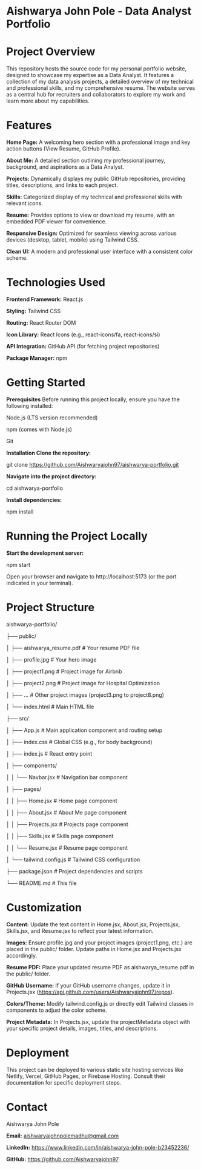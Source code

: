 # Aishwarya John Pole - Data Analyst Portfolio
# Project Overview
This repository hosts the source code for my personal portfolio website, designed to showcase my expertise as a Data Analyst. It features a collection of my data analysis projects, a detailed overview of my technical and professional skills, and my comprehensive resume. The website serves as a central hub for recruiters and collaborators to explore my work and learn more about my capabilities.

# Features
**Home Page:** A welcoming hero section with a professional image and key action buttons (View Resume, GitHub Profile).

**About Me:** A detailed section outlining my professional journey, background, and aspirations as a Data Analyst.

**Projects:** Dynamically displays my public GitHub repositories, providing titles, descriptions, and links to each project.

**Skills:** Categorized display of my technical and professional skills with relevant icons.

**Resume:** Provides options to view or download my resume, with an embedded PDF viewer for convenience.

**Responsive Design:** Optimized for seamless viewing across various devices (desktop, tablet, mobile) using Tailwind CSS.

**Clean UI:** A modern and professional user interface with a consistent color scheme.

# Technologies Used
**Frontend Framework:** React.js

**Styling:** Tailwind CSS

**Routing:** React Router DOM

**Icon Library:** React Icons (e.g., react-icons/fa, react-icons/si)

**API Integration:** GitHub API (for fetching project repositories)

**Package Manager:** npm

# Getting Started
**Prerequisites**
Before running this project locally, ensure you have the following installed:

Node.js (LTS version recommended)

npm (comes with Node.js)

Git

**Installation
Clone the repository:**

git clone https://github.com/Aishwaryajohn97/aishwarya-portfolio.git

**Navigate into the project directory:**

cd aishwarya-portfolio

**Install dependencies:**

npm install

# Running the Project Locally
**Start the development server:**

npm start

Open your browser and navigate to http://localhost:5173 (or the port indicated in your terminal).

# Project Structure
aishwarya-portfolio/

├── public/

│   ├── aishwarya_resume.pdf  # Your resume PDF file

│   ├── profile.jpg           # Your hero image

│   ├── project1.png          # Project image for Airbnb

│   ├── project2.png          # Project image for Hospital Optimization

│   ├── ...                   # Other project images (project3.png to project8.png)

│   └── index.html            # Main HTML file

├── src/

│   ├── App.js                # Main application component and routing setup

│   ├── index.css             # Global CSS (e.g., for body background)

│   ├── index.js              # React entry point

│   ├── components/

│   │   └── Navbar.jsx        # Navigation bar component

│   ├── pages/

│   │   ├── Home.jsx          # Home page component

│   │   ├── About.jsx         # About Me page component

│   │   ├── Projects.jsx      # Projects page component

│   │   ├── Skills.jsx        # Skills page component

│   │   └── Resume.jsx        # Resume page component

│   └── tailwind.config.js    # Tailwind CSS configuration

├── package.json              # Project dependencies and scripts

└── README.md                 # This file

# Customization
**Content:** Update the text content in Home.jsx, About.jsx, Projects.jsx, Skills.jsx, and Resume.jsx to reflect your latest information.

**Images:** Ensure profile.jpg and your project images (project1.png, etc.) are placed in the public/ folder. Update paths in Home.jsx and Projects.jsx accordingly.

**Resume PDF:** Place your updated resume PDF as aishwarya_resume.pdf in the public/ folder.

**GitHub Username:** If your GitHub username changes, update it in Projects.jsx (https://api.github.com/users/Aishwaryajohn97/repos).

**Colors/Theme:** Modify tailwind.config.js or directly edit Tailwind classes in components to adjust the color scheme.

**Project Metadata:** In Projects.jsx, update the projectMetadata object with your specific project details, images, titles, and descriptions.

# Deployment
This project can be deployed to various static site hosting services like Netlify, Vercel, GitHub Pages, or Firebase Hosting. Consult their documentation for specific deployment steps.

# Contact
Aishwarya John Pole

**Email:** aishwaryajohnpolemadhu@gmail.com

**LinkedIn:** https://www.linkedin.com/in/aishwarya-john-pole-b23452236/

**GitHub:** https://github.com/Aishwaryajohn97
